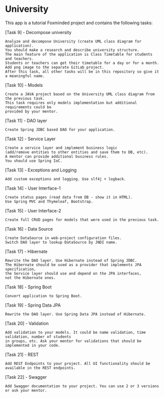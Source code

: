 # University

This app is a tutorial Foxminded project and contains the following tasks:

[Task 9] - Decompose university
    
    Analyze and decompose University (create UML class diagram for application).
    You should make a research and describe university structure.
    The main feature of the application is Class Timetable for students and teachers. 
    Students or teachers can get their timetable for a day or for a month.
    Add png image to the separate GitLab project. 
    After this task, all other tasks will be in this repository so give it a meaningful name.
    
[Task 10] - Models

    Create a JAVA project based on the University UML class diagram from the previous task. 
    This task requires only models implementation but additional requirements could be 
    provided by your mentor.
    
[Task 11] - DAO layer

    Create Spring JDBC based DAO for your application.
    
[Task 12] - Service Layer

    Create a service layer and implement business logic 
    (add/remove entities to other entities and save them to DB, etc). 
    A mentor can provide additional business rules.
    You should use Spring IoC.
    
[Task 13] - Exceptions and Logging

    Add custom exceptions and logging. Use slf4j + logback.
    
[Task 14] - User Interface-1

    Create status pages (read data from DB - show it in HTML). 
    Use Spring MVC and Thymeleaf, Bootstrap. 
    
[Task 15] - User Interface-2

    Create full CRUD pages for models that were used in the previous task.
    
[Task 16] - Data Source

    Create DataSource in web-project configuration files. 
    Switch DAO layer to lookup DataSource by JNDI name.
    
[Task 17] - Hibernate

    Rewrite the DAO layer. Use Hibernate instead of Spring JDBC.
    The Hibernate should be used as a provider that implements JPA specification, 
    the Service layer should use and depend on the JPA interfaces, 
    not the Hibernate ones.
   
[Task 18] - Spring Boot
   
    Convert application to Spring Boot. 
    
[Task 19] - Spring Data JPA
    
    Rewrite the DAO layer. Use Spring Data JPA instead of Hibernate.
    
[Task 20] - Validation

    Add validation to your models. It could be name validation, time validation, number of students 
    in groups, etc. Ask your mentor for validations that should be implemented in your code.
    
[Task 21] - REST

    Add REST Endpoints to your project. All UI functionality should be available in the REST endpoints.
    
[Task 22] - Swagger
    
    Add Swagger documentation to your project. You can use 2 or 3 versions or ask your mentor.